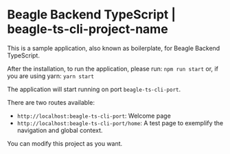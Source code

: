 # Beagle Backend TypeScript | beagle-ts-cli-project-name

This is a sample application, also known as boilerplate, for Beagle Backend TypeScript.

After the installation, to run the application, please run:
```npm run start```
or, if you are using yarn:
```yarn start```

The application will start running on port `beagle-ts-cli-port`.

There are two routes available:

- `http://localhost:beagle-ts-cli-port`: Welcome page
- `http://localhost:beagle-ts-cli-port/home`: A test page to exemplify the navigation and global context.

You can modify this project as you want.
